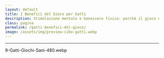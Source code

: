 ```yaml
---
layout: default
title: I Benefici del Gioco per Gatti
description: Stimolazione mentale e benessere fisico: perché il gioco è fondamentale per ogni gatto.
class: pagina
permalink: /gatti-benefici-del-gioco/
image: /assets/img/preview-cibo-gatti.webp
---
```



---

9-Gatti-Giochi-Sani-480.webp
